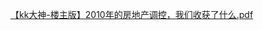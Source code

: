 [【kk大神-楼主版】2010年的房地产调控，我们收获了什么.pdf](https://github.com/vic7834/vic7834/files/13292555/kk.-.2010.pdf)
